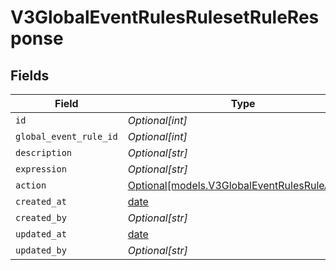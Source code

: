 # V3GlobalEventRulesRulesetRuleResponse


## Fields

| Field                                                                                      | Type                                                                                       | Required                                                                                   | Description                                                                                |
| ------------------------------------------------------------------------------------------ | ------------------------------------------------------------------------------------------ | ------------------------------------------------------------------------------------------ | ------------------------------------------------------------------------------------------ |
| `id`                                                                                       | *Optional[int]*                                                                            | :heavy_minus_sign:                                                                         | N/A                                                                                        |
| `global_event_rule_id`                                                                     | *Optional[int]*                                                                            | :heavy_minus_sign:                                                                         | N/A                                                                                        |
| `description`                                                                              | *Optional[str]*                                                                            | :heavy_minus_sign:                                                                         | N/A                                                                                        |
| `expression`                                                                               | *Optional[str]*                                                                            | :heavy_minus_sign:                                                                         | N/A                                                                                        |
| `action`                                                                                   | [Optional[models.V3GlobalEventRulesRuleAction]](../models/v3globaleventrulesruleaction.md) | :heavy_minus_sign:                                                                         | N/A                                                                                        |
| `created_at`                                                                               | [date](https://docs.python.org/3/library/datetime.html#date-objects)                       | :heavy_minus_sign:                                                                         | N/A                                                                                        |
| `created_by`                                                                               | *Optional[str]*                                                                            | :heavy_minus_sign:                                                                         | N/A                                                                                        |
| `updated_at`                                                                               | [date](https://docs.python.org/3/library/datetime.html#date-objects)                       | :heavy_minus_sign:                                                                         | N/A                                                                                        |
| `updated_by`                                                                               | *Optional[str]*                                                                            | :heavy_minus_sign:                                                                         | N/A                                                                                        |